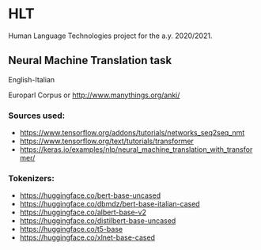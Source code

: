 # HLT
Human Language Technologies project for the a.y. 2020/2021.
## Neural Machine Translation task
English-Italian

Europarl Corpus or http://www.manythings.org/anki/

### Sources used:
- https://www.tensorflow.org/addons/tutorials/networks_seq2seq_nmt
- https://www.tensorflow.org/text/tutorials/transformer
- https://keras.io/examples/nlp/neural_machine_translation_with_transformer/

### Tokenizers:
- https://huggingface.co/bert-base-uncased
- https://huggingface.co/dbmdz/bert-base-italian-cased
- https://huggingface.co/albert-base-v2
- https://huggingface.co/distilbert-base-uncased
- https://huggingface.co/t5-base
- https://huggingface.co/xlnet-base-cased
